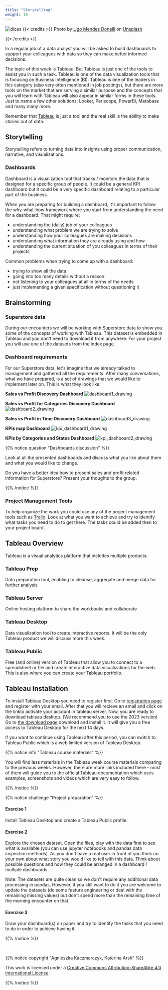 ```yaml
---
title: "Storytelling"
weight: 10
---
```


![dices](/images/dices.jpg)
{{< credits >}}
Photo by <a href="https://unsplash.com/@hugowiz">Ugo Mendes Donelli</a> on <a href="https://unsplash.com/s/photos/explore?utm_source=unsplash&utm_medium=referral&utm_content=creditCopyText">Unsplash</a>
  
{{< /credits >}}

In a regular job of a data analyst you will be asked to build dashboards to support your colleagues with data so they can make better informed decisions. 

The topic of this week is Tableau. But Tableau is just one of the tools to assist you in such a task. Tableau is one of the data visualization tools that is focusing on Business Intelligence (BI). Tableau is one of the leaders in this category (also very often mentioned in job postings), but there are more tools on the market that are serving a similar purpose and the concepts that you will learn with Tableau will also appear in similar forms in these tools. Just to name a few other solutions: Looker, Periscope, PowerBI, Metabase and many many more.

Remember that [Tableau](https://www.youtube.com/watch?v=7Jl-RwkzqQ4&t=2s&ab_channel=TableauTim) is just a tool and the real skill is the ability to make stories out of data.

## Storytelling

Storytelling refers to turning data into insights using proper communication, narrative, and visualizations. 

### Dashboards
Dashboard is a visualization tool that tracks / monitors the data that is designed for a specific group of people. It could be a general KPI dashboard but it could be a very specific dashboard relating to a particular part of the business.

When you are preparing for building a dashboard, it's important to follow the why-what-how framework where you start from understanding the need for a dashboard. That might require:
- understanding the (daily) job of your colleagues
- understanding what problem we are trying to solve
- understanding how your colleagues are making decisions
- understanding what information they are already using and how
- understanding the current situation of you colleagues in terms of their projects

Common problems when trying to come up with a dashboard:
- trying to show all the data
- going into too many details without a reason
- not listening to your colleagues at all in terms of the needs 
- just implementing a given specification without questioning it

## Brainstorming
### Superstore data
During our encounters we will be working with Superstore data to show you some of the concepts of working with Tableau. This dataset is embedded in Tableau and you don't need to download it from anywhere. For your project you will use one of the datasets from the index page.

### Dashboard requirements
For our Superstore data, let's imagine that we already talked to management and gathered all the requirements. After many conversations, what we have prepared, is a set of drawings that we would like to implement later on. This is what they look like:

**Sales vs Profit Discovery Dashboard**
![dashboard1_drawing](/images/discovery_dashboard1_drawing.png)

**Sales vs Profit for Categories Discovery Dashboard**
![dashboard2_drawing](/images/discovery_dashboard2_drawing.png)

**Sales vs Profit in Time Discovery Dashboard**
![dashboard3_drawing](/images/discovery_dashboard3_drawing.png)

**KPIs map Dashboard**
![kpi_dashboard1_drawing](/images/kpi_dashboard1_drawing.png)

**KPIs by Categories and States Dashboard**
![kpi_dashboard2_drawing](/images/kpi_dashboard2_drawing.png)

{{% notice question "Dashboards discussion" %}}

Look at all the presented dashboards and discuss what you like about them and what you would like to change. 

Do you have a better idea how to present sales and profit related information for Superstore? Present your thoughts to the group.

{{% /notice %}}


### Project Management Tools
To help organize the work you could use any of the project management tools such as [Trello](https://trello.com). Look at what you want to achieve and try to identify what tasks you need to do to get there. The tasks could be added then to your project board.



## Tableau Overview
Tableau is a visual analytics platform that includes multiple products:

### Tableau Prep
Data preparation tool, enabling to cleanse, aggregate and merge data for further analysis

### Tableau Server
Online hosting platform to share the workbooks and collaborate

### Tableau Desktop
Data visualization tool to create interactive reports. It will be the only Tableau product we will discuss more this week.

### Tableau Public
Free (and online) version of Tableau that allow you to connect to a spreadsheet or file and create interactive data visualizations for the web. This is also where you can create your Tableau portfolio.


## Tableau Installation
To install Tableau Desktop you need to register first. Go to [registration page](https://www.tableau.com/products/trial) and register with your email. After that you will recieve an email and click on the linkto activate your account in tableau server.
Now, you are ready to download tableau desktop. (We recommend you to use the 2023 version) Go to [the download page](https://www.tableau.com/support/releases/desktop/2023.1.12#esdalt) download and install it. It will give you a free access to Tableau Desktop for the next 14 days.

If you want to continue using Tableau after this period, you can switch to Tableau Public which is a web limited version of Tableau Desktop.


{{% notice info "Tableau course materials" %}}

You will find less materials in the Tableau week course materials comparing to the previous weeks. However, there are more links included there - most of them will guide you to the official Tableau documentation which uses examples, screenshots and videos which are very easy to follow.

{{% /notice %}}


{{% notice challenge "Project preparation" %}}

#### Exercise 1
Install Tableau Desktop and create a Tableau Public profile.

#### Exercise 2

Explore the chosen dataset. Open the files, play with the data first to see what is available (you can use jupyter notebooks and pandas data inspection methods). As you don't have a real user in front of you think on your own about what story you would like to tell with this data. Think about possible questions and how they could be arranged in a dashboard / multiple dashboards.

Note: The datasets are quite clean so we don't require any additional data processing in pandas. However, if you still want to do it you are welcome to update the datasets (do some feature engineering or deal with the remaining missing values) but don't spend more than the remaining time of the morning encounter on that.

#### Exercise 3
Draw your dashboard(s) on paper and try to identify the tasks that you need to do in order to achieve having it.

{{% /notice %}}

<br>

{{% notice copyright "Agnieszka Kaczmarczyk, Katerina Arsh" %}}

This work is licensed under a [Creative Commons Attribution-ShareAlike 4.0 International License](https://creativecommons.org/licenses/by-sa/4.0/).

{{% /notice %}}